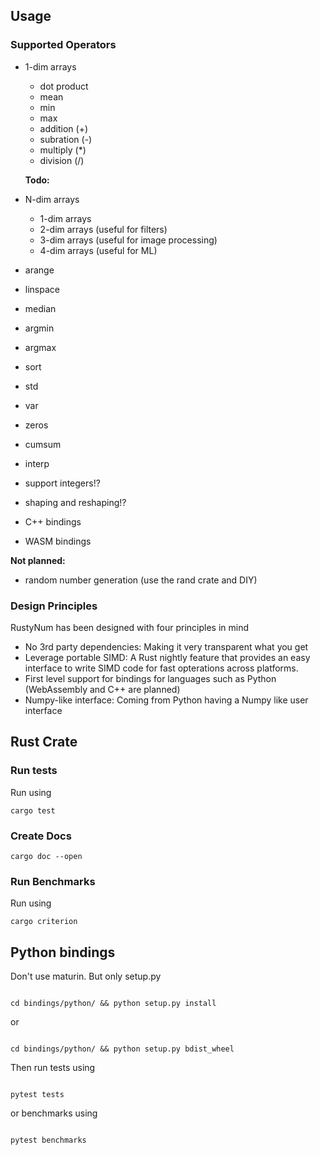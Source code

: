 ## Usage

### Supported Operators

- 1-dim arrays

  - dot product
  - mean
  - min
  - max
  - addition (+)
  - subration (-)
  - multiply (\*)
  - division (/)

  **Todo:**

- N-dim arrays
  - 1-dim arrays
  - 2-dim arrays (useful for filters)
  - 3-dim arrays (useful for image processing)
  - 4-dim arrays (useful for ML)
- arange
- linspace
- median
- argmin
- argmax
- sort
- std
- var
- zeros
- cumsum
- interp
- support integers!?
- shaping and reshaping!?
- C++ bindings
- WASM bindings

**Not planned:**

- random number generation (use the rand crate and DIY)

### Design Principles

RustyNum has been designed with four principles in mind

- No 3rd party dependencies: Making it very transparent what you get
- Leverage portable SIMD: A Rust nightly feature that provides an easy interface
  to write SIMD code for fast opterations across platforms.
- First level support for bindings for languages such as Python (WebAssembly and C++ are planned)
- Numpy-like interface: Coming from Python having a Numpy like user interface

## Rust Crate

### Run tests

Run using

```
cargo test
```

### Create Docs

```
cargo doc --open
```

### Run Benchmarks

Run using

```
cargo criterion
```

## Python bindings

Don't use maturin. But only setup.py

```

cd bindings/python/ && python setup.py install

```

or

```

cd bindings/python/ && python setup.py bdist_wheel

```

Then run tests using

```

pytest tests

```

or benchmarks using

```

pytest benchmarks

```

```

```
